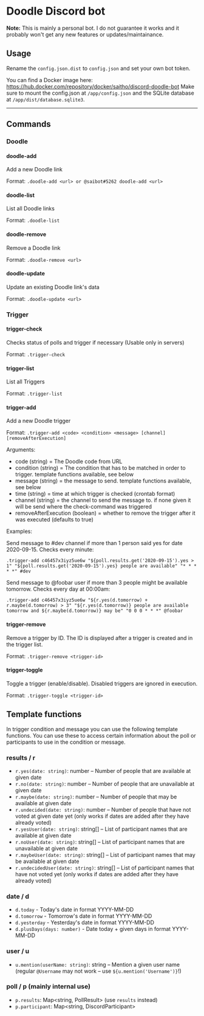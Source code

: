 # Doodle Discord bot

**Note:**
This is mainly a personal bot. I do not guarantee it works and it probably won't get any new features or updates/maintainance.

## Usage

Rename the `config.json.dist` to `config.json` and set your own bot token.

You can find a Docker image here: https://hub.docker.com/repository/docker/saitho/discord-doodle-bot
Make sure to mount the config.json at `/app/config.json` and the SQLite database at `/app/dist/database.sqlite3`.

---

## Commands

### Doodle

#### doodle-add

Add a new Doodle link

Format: `.doodle-add <url> or @saibot#5262 doodle-add <url>`

#### doodle-list

List all Doodle links

Format: `.doodle-list`

#### doodle-remove

Remove a Doodle link

Format: `.doodle-remove <url>`

#### doodle-update

Update an existing Doodle link's data

Format: `.doodle-update <url>`

### Trigger

#### trigger-check

Checks status of polls and trigger if necessary (Usable only in servers)

Format: `.trigger-check`

#### trigger-list

List all Triggers

Format: `.trigger-list`

#### trigger-add

Add a new Doodle trigger

Format: `.trigger-add <code> <condition> <message> [channel] [removeAfterExecution]`

Arguments:
- code (string) = The Doodle code from URL
- condition (string) = The condition that has to be matched in order to trigger. template functions available, see below
- message (string) = the message to send. template functions available, see below
- time (string) = time at which trigger is checked (crontab format)
- channel (string) = the channel to send the message to. if none given it will be send where the check-command was triggered
- removeAfterExecution (boolean) = whether to remove the trigger after it was executed (defaults to true)

Examples:

Send message to #dev channel if more than 1 person said yes for date 2020-09-15. Checks every minute:
```
.trigger-add c46457x3iyz5ue6w "${poll.results.get('2020-09-15').yes > 1" "${poll.results.get('2020-09-15').yes} people are available" "* * * * *" #dev
```

Send message to @foobar user if more than 3 people might be available tomorrow. Checks every day at 00:00am:
```
.trigger-add c46457x3iyz5ue6w "${r.yes(d.tomorrow) + r.maybe(d.tomorrow) > 3" "${r.yes(d.tomorrow)} people are available tomorrow and ${r.maybe(d.tomorrow)} may be" "0 0 0 * * *" @foobar
```

#### trigger-remove

Remove a trigger by ID. The ID is displayed after a trigger is created and in the trigger list.

Format: `.trigger-remove <trigger-id>`

#### trigger-toggle

Toggle a trigger (enable/disable). Disabled triggers are ignored in execution.

Format: `.trigger-toggle <trigger-id>`

## Template functions

In trigger condition and message you can use the following template functions.
You can use these to access certain information about the poll or participants to use in the condition or message.

### results / r

* `r.yes(date: string)`: number – Number of people that are available at given date
* `r.no(date: string)`: number – Number of people that are unavailable at given date
* `r.maybe(date: string)`: number – Number of people that may be available at given date
* `r.undecided(date: string)`: number – Number of people that have not voted at given date yet (only works if dates are added after they have already voted)
* `r.yesUser(date: string)`: string[] – List of participant names that are available at given date
* `r.noUser(date: string)`: string[] – List of participant names that are unavailable at given date
* `r.maybeUser(date: string)`: string[] – List of participant names that may be available at given date
* `r.undecidedUser(date: string)`: string[] – List of participant names that have not voted yet (only works if dates are added after they have already voted)

### date / d

* `d.today` - Today's date in format YYYY-MM-DD
* `d.tomorrow` - Tomorrow's date in format YYYY-MM-DD
* `d.yesterday` - Yesterday's date in format YYYY-MM-DD
* `d.plusDays(days: number)` - Date today + given days in format YYYY-MM-DD

### user / u

* `u.mention(userName: string)`: string – Mention a given user name (regular `@Username` may not work – use `${u.mention('Username')}`!)

### poll / p (mainly internal use)

* `p.results`: Map<string, PollResult> (use `results` instead)
* `p.participant`: Map<string, DiscordParticipant>
